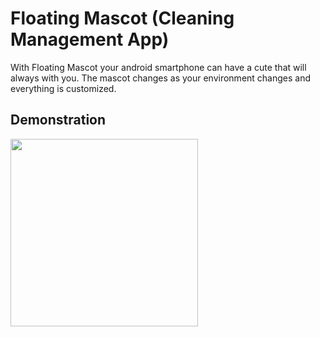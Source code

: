 # Floating Mascot (Cleaning Management App)

With Floating Mascot your android smartphone can have a cute that will always with you. The mascot changes as your environment changes and everything is customized.

## Demonstration

<img src="https://github.com/raul-felipe/grupo_fenix_app/blob/c9f9e84d276609a8e68f123b8bbd09c38e31666d/Record_2022-07-08-11-37-46_6bee0f78642e72321d4af37cddf3e91b.gif" width="300">
